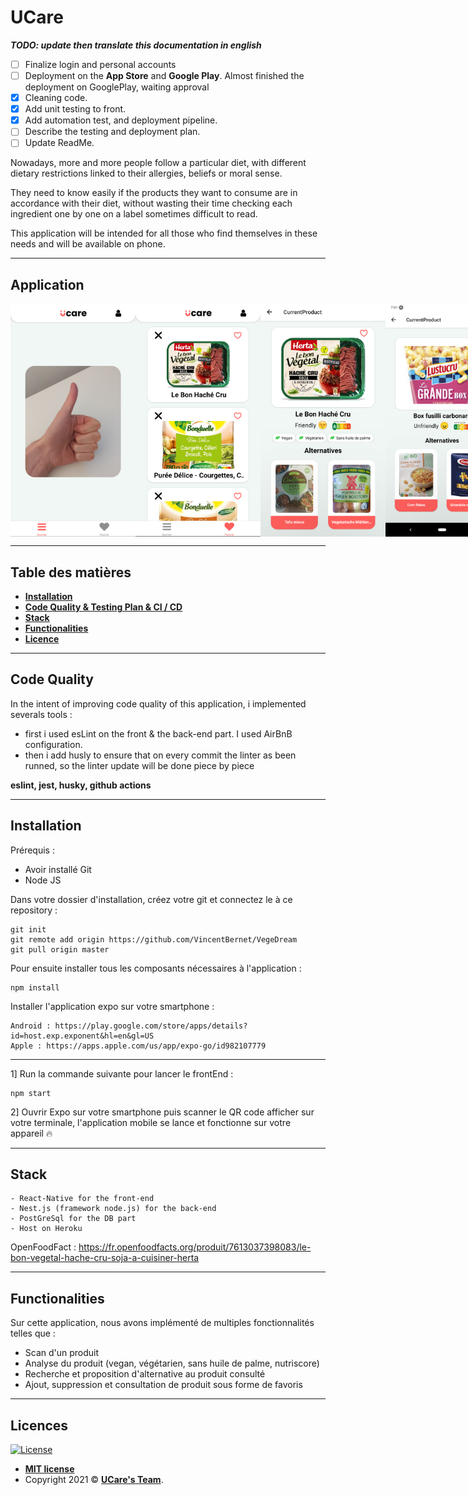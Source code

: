 # UCare

___TODO: update then translate this documentation in english___

- [ ] Finalize login and personal accounts
- [ ] Deployment on the **App Store** and **Google Play**. Almost finished the deployment on GooglePlay, waiting approval
- [x] Cleaning code.
- [x] Add unit testing to front.
- [x] Add automation test, and deployment pipeline.
- [ ] Describe the testing and deployment plan.
- [ ] Update ReadMe. 

Nowadays, more and more people follow a particular diet, with different dietary restrictions linked to their allergies, beliefs or moral sense.

They need to know easily if the products they want to consume are in accordance with their diet, without wasting their time checking each ingredient one by one on a label sometimes difficult to read.

This application will be intended for all those who find themselves in these needs and will be available on phone.

---

## Application

<p style="display: flex;">
    <img width="200" height="auto" src="screenshot/index2.png"\>
    <img width="200" height="auto"  src="screenshot/favoris.png"\>
    <img width="200" height="auto"  src="screenshot/currentProduct.png"\>
    <img width="181" height="auto"  src="screenshot/currentProduct2.png"\>
</p>

---

## Table des matières

-  **[Installation](#Installation)**
-  **[Code Quality & Testing Plan & CI / CD](#GoodPractice)**
-  **[Stack](#Stack)**
-  **[Functionalities](#Functionalities)**
-  **[Licence](#Licences)**

---
<a name='GoodPractice'></a>

## Code Quality

In the intent of improving code quality of this application, i implemented severals tools :
- first i used esLint on the front & the back-end part. I used AirBnB configuration.
- then i add husly to ensure that on every commit the linter as been runned, so the linter update will be done piece by piece

**eslint, jest, husky, github actions**

---
<a name='Installation'></a>

## Installation

Prérequis :
-  Avoir installé Git
-  Node JS

Dans votre dossier d'installation, créez votre git et connectez le à ce repository :
```
git init
git remote add origin https://github.com/VincentBernet/VegeDream
git pull origin master
```

Pour ensuite installer tous les composants nécessaires à l'application :

```
npm install
```

Installer l'application expo sur votre smartphone :
```
Android : https://play.google.com/store/apps/details?id=host.exp.exponent&hl=en&gl=US
Apple : https://apps.apple.com/us/app/expo-go/id982107779
```

---

1] Run la commande suivante pour lancer le frontEnd :
```
npm start
```
2] Ouvrir Expo sur votre smartphone puis scanner le QR code afficher sur votre terminale, l'application mobile se lance et fonctionne sur votre appareil 🔥




---

<a name='Stack'></a>

## Stack

```
- React-Native for the front-end
- Nest.js (framework node.js) for the back-end
- PostGreSql for the DB part
- Host on Heroku
```

OpenFoodFact : https://fr.openfoodfacts.org/produit/7613037398083/le-bon-vegetal-hache-cru-soja-a-cuisiner-herta

---

<a name='Functionalities'></a>

## Functionalities

Sur cette application, nous avons implémenté de multiples fonctionnalités telles que :

-  Scan d'un produit
-  Analyse du produit (vegan, végétarien, sans huile de palme, nutriscore)
-  Recherche et proposition d'alternative au produit consulté
-  Ajout, suppression et consultation de produit sous forme de favoris

---

<a name='Licences'></a>

## Licences

[![License](http://img.shields.io/:license-mit-blue.svg?style=flat-square)](http://badges.mit-license.org)

-  **[MIT license](http://opensource.org/licenses/mit-license.php)**
-  Copyright 2021 © **[UCare's Team](#Equipe)**.

